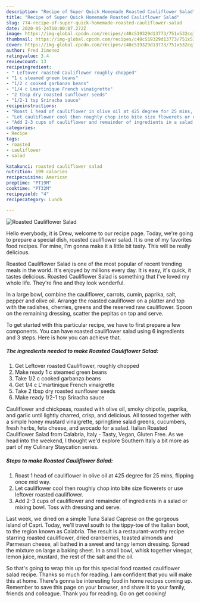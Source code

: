 ```yaml
---
description: "Recipe of Super Quick Homemade Roasted Cauliflower Salad"
title: "Recipe of Super Quick Homemade Roasted Cauliflower Salad"
slug: 774-recipe-of-super-quick-homemade-roasted-cauliflower-salad
date: 2020-05-24T10:00:07.272Z
image: https://img-global.cpcdn.com/recipes/c48c519329d13773/751x532cq70/roasted-cauliflower-salad-recipe-main-photo.jpg
thumbnail: https://img-global.cpcdn.com/recipes/c48c519329d13773/751x532cq70/roasted-cauliflower-salad-recipe-main-photo.jpg
cover: https://img-global.cpcdn.com/recipes/c48c519329d13773/751x532cq70/roasted-cauliflower-salad-recipe-main-photo.jpg
author: Fred Jimenez
ratingvalue: 3.4
reviewcount: 13
recipeingredient:
- " Leftover roasted Cauliflower roughly chopped"
- "1 c steamed green beans"
- "1/2 c cooked garbanzo beans"
- "1/4 c Lmartinique French vinaigrette"
- "2 tbsp dry roasted sunflower seeds"
- "1/2-1 tsp Sriracha sauce"
recipeinstructions:
- "Roast 1 head of cauliflower in olive oil at 425 degree for 25 mins, flipping once mid way."
- "Let cauliflower cool then roughly chop into bite size flowerets or use leftover roasted cauliflower."
- "Add 2-3 cups of cauliflower and remainder of ingredients in a salad or mixing bowl. Toss with dressing and serve."
categories:
- Recipe
tags:
- roasted
- cauliflower
- salad

katakunci: roasted cauliflower salad 
nutrition: 199 calories
recipecuisine: American
preptime: "PT19M"
cooktime: "PT32M"
recipeyield: "4"
recipecategory: Lunch

---
```



![Roasted Cauliflower Salad](https://img-global.cpcdn.com/recipes/c48c519329d13773/751x532cq70/roasted-cauliflower-salad-recipe-main-photo.jpg)

Hello everybody, it is Drew, welcome to our recipe page. Today, we're going to prepare a special dish, roasted cauliflower salad. It is one of my favorites food recipes. For mine, I'm gonna make it a little bit tasty. This will be really delicious.

Roasted Cauliflower Salad is one of the most popular of recent trending meals in the world. It's enjoyed by millions every day. It is easy, it's quick, it tastes delicious. Roasted Cauliflower Salad is something that I've loved my whole life. They're fine and they look wonderful.

In a large bowl, combine the cauliflower, carrots, cumin, paprika, salt, pepper and olive oil. Arrange the roasted cauliflower on a platter and top with the radishes, cherries, greens and the reserved raw cauliflower. Spoon on the remaining dressing, scatter the pepitas on top and serve.


To get started with this particular recipe, we have to first prepare a few components. You can have roasted cauliflower salad using 6 ingredients and 3 steps. Here is how you can achieve that.

<!--inarticleads1-->

##### The ingredients needed to make Roasted Cauliflower Salad:

1. Get  Leftover roasted Cauliflower, roughly chopped
1. Make ready 1 c steamed green beans
1. Take 1/2 c cooked garbanzo beans
1. Get 1/4 c L&#39;martinique French vinaigrette
1. Take 2 tbsp dry roasted sunflower seeds
1. Make ready 1/2-1 tsp Sriracha sauce


Cauliflower and chickpeas, roasted with olive oil, smoky chipotle, paprika, and garlic until lightly charred, crisp, and delicious. All tossed together with a simple honey mustard vinaigrette, springtime salad greens, cucumbers, fresh herbs, feta cheese, and avocado for a salad. Italian Roasted Cauliflower Salad from Calabria, Italy - Tasty, Vegan, Gluten Free. As we head into the weekend, I thought we&#39;d explore Southern Italy a bit more as part of my Culinary Staycation series. 

<!--inarticleads2-->

##### Steps to make Roasted Cauliflower Salad:

1. Roast 1 head of cauliflower in olive oil at 425 degree for 25 mins, flipping once mid way.
1. Let cauliflower cool then roughly chop into bite size flowerets or use leftover roasted cauliflower.
1. Add 2-3 cups of cauliflower and remainder of ingredients in a salad or mixing bowl. Toss with dressing and serve.


Last week, we dined on a simple Tuna Salad Caprese on the gorgeous island of Capri. Today, we&#39;ll travel south to the tippy-toe of the Italian boot, to the region known as Calabria. The result is a restaurant-worthy recipe starring roasted cauliflower, dried cranberries, toasted almonds and Parmesan cheese, all bathed in a sweet and tangy lemon dressing. Spread the mixture on large a baking sheet. In a small bowl, whisk together vinegar, lemon juice, mustard, the rest of the salt and the oil. 

So that's going to wrap this up for this special food roasted cauliflower salad recipe. Thanks so much for reading. I am confident that you will make this at home. There's gonna be interesting food in home recipes coming up. Remember to save this page on your browser, and share it to your family, friends and colleague. Thank you for reading. Go on get cooking!
